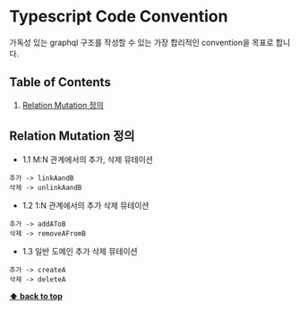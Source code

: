 # Typescript Code Convention
가독성 있는 graphql 구조를 작성할 수 있는 가장 합리적인 convention을 목표로 합니다.

## Table of Contents
1. [Relation Mutation 정의](#Relation-Mutation-정의)

## Relation Mutation 정의
- 1.1 M:N 관계에서의 추가, 삭제 뮤테이션
```
추가 -> linkAandB
삭제 -> unlinkAandB
``` 

- 1.2 1:N 관계에서의 추가 삭제 뮤테이션
```
추가 -> addAToB
삭제 -> removeAFromB 
```

- 1.3 일반 도메인 추가 삭제 뮤테이션
```
추가 -> createA
삭제 -> deleteA
```

**[⬆ back to top](#table-of-contents)**
